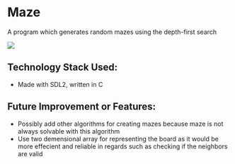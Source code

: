 # Maze
A program which generates random mazes using the depth-first search

![](maze.GIF)

## Technology Stack Used: 
- Made with SDL2, written in C

## Future Improvement or Features:
- Possibly add other algorithms for creating mazes because maze is not always solvable with this algorithm
- Use two demensional array for representing the board as it would be more effecient and reliable in regards such as checking if the neighbors are valid